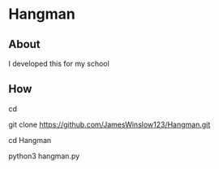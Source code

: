 # Hangman

## About

I developed this for my school

## How

cd

git clone https://github.com/JamesWinslow123/Hangman.git

cd Hangman

python3 hangman.py
